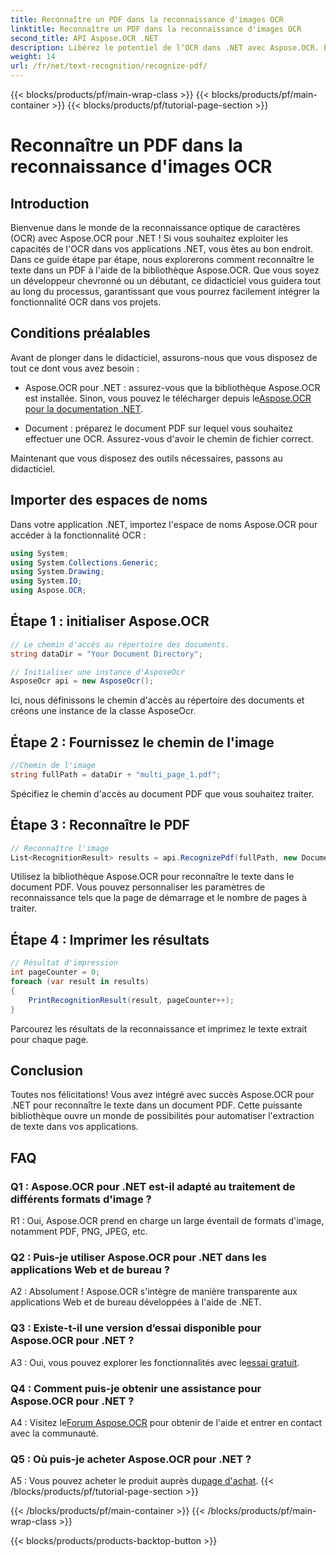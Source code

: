 ```yaml
---
title: Reconnaître un PDF dans la reconnaissance d'images OCR
linktitle: Reconnaître un PDF dans la reconnaissance d'images OCR
second_title: API Aspose.OCR .NET
description: Libérez le potentiel de l’OCR dans .NET avec Aspose.OCR. Extrayez le texte des PDF sans effort. Téléchargez-le maintenant pour une expérience d'intégration transparente.
weight: 14
url: /fr/net/text-recognition/recognize-pdf/
---
```


{{< blocks/products/pf/main-wrap-class >}}
{{< blocks/products/pf/main-container >}}
{{< blocks/products/pf/tutorial-page-section >}}

# Reconnaître un PDF dans la reconnaissance d'images OCR

## Introduction

Bienvenue dans le monde de la reconnaissance optique de caractères (OCR) avec Aspose.OCR pour .NET ! Si vous souhaitez exploiter les capacités de l'OCR dans vos applications .NET, vous êtes au bon endroit. Dans ce guide étape par étape, nous explorerons comment reconnaître le texte dans un PDF à l'aide de la bibliothèque Aspose.OCR. Que vous soyez un développeur chevronné ou un débutant, ce didacticiel vous guidera tout au long du processus, garantissant que vous pourrez facilement intégrer la fonctionnalité OCR dans vos projets.

## Conditions préalables

Avant de plonger dans le didacticiel, assurons-nous que vous disposez de tout ce dont vous avez besoin :

-  Aspose.OCR pour .NET : assurez-vous que la bibliothèque Aspose.OCR est installée. Sinon, vous pouvez le télécharger depuis le[Aspose.OCR pour la documentation .NET](https://reference.aspose.com/ocr/net/).

- Document : préparez le document PDF sur lequel vous souhaitez effectuer une OCR. Assurez-vous d'avoir le chemin de fichier correct.

Maintenant que vous disposez des outils nécessaires, passons au didacticiel.

## Importer des espaces de noms

Dans votre application .NET, importez l'espace de noms Aspose.OCR pour accéder à la fonctionnalité OCR :

```csharp
using System;
using System.Collections.Generic;
using System.Drawing;
using System.IO;
using Aspose.OCR;
```

## Étape 1 : initialiser Aspose.OCR

```csharp
// Le chemin d'accès au répertoire des documents.
string dataDir = "Your Document Directory";

// Initialiser une instance d'AsposeOcr
AsposeOcr api = new AsposeOcr();
```

Ici, nous définissons le chemin d'accès au répertoire des documents et créons une instance de la classe AsposeOcr.

## Étape 2 : Fournissez le chemin de l'image

```csharp
//Chemin de l'image
string fullPath = dataDir + "multi_page_1.pdf";
```

Spécifiez le chemin d'accès au document PDF que vous souhaitez traiter.

## Étape 3 : Reconnaître le PDF

```csharp
// Reconnaître l'image
List<RecognitionResult> results = api.RecognizePdf(fullPath, new DocumentRecognitionSettings { StartPage = 2, PagesNumber = 2 });
```

Utilisez la bibliothèque Aspose.OCR pour reconnaître le texte dans le document PDF. Vous pouvez personnaliser les paramètres de reconnaissance tels que la page de démarrage et le nombre de pages à traiter.

## Étape 4 : Imprimer les résultats

```csharp
// Résultat d'impression
int pageCounter = 0;
foreach (var result in results)
{
    PrintRecognitionResult(result, pageCounter++);
}
```

Parcourez les résultats de la reconnaissance et imprimez le texte extrait pour chaque page.

## Conclusion

Toutes nos félicitations! Vous avez intégré avec succès Aspose.OCR pour .NET pour reconnaître le texte dans un document PDF. Cette puissante bibliothèque ouvre un monde de possibilités pour automatiser l'extraction de texte dans vos applications.

## FAQ

### Q1 : Aspose.OCR pour .NET est-il adapté au traitement de différents formats d'image ?

R1 : Oui, Aspose.OCR prend en charge un large éventail de formats d'image, notamment PDF, PNG, JPEG, etc.

### Q2 : Puis-je utiliser Aspose.OCR pour .NET dans les applications Web et de bureau ?

A2 : Absolument ! Aspose.OCR s'intègre de manière transparente aux applications Web et de bureau développées à l'aide de .NET.

### Q3 : Existe-t-il une version d’essai disponible pour Aspose.OCR pour .NET ?

 A3 : Oui, vous pouvez explorer les fonctionnalités avec le[essai gratuit](https://releases.aspose.com/).

### Q4 : Comment puis-je obtenir une assistance pour Aspose.OCR pour .NET ?

 A4 : Visitez le[Forum Aspose.OCR](https://forum.aspose.com/c/ocr/16) pour obtenir de l'aide et entrer en contact avec la communauté.

### Q5 : Où puis-je acheter Aspose.OCR pour .NET ?

 A5 : Vous pouvez acheter le produit auprès du[page d'achat](https://purchase.aspose.com/buy).
{{< /blocks/products/pf/tutorial-page-section >}}

{{< /blocks/products/pf/main-container >}}
{{< /blocks/products/pf/main-wrap-class >}}

{{< blocks/products/products-backtop-button >}}

